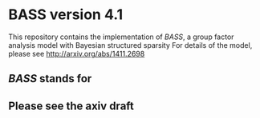 # BASS version 4.1
This repository contains the implementation of _BASS_,  a group factor analysis model with Bayesian structured sparsity
For details of the model, please see http://arxiv.org/abs/1411.2698
## _BASS_ stands for 
## Please see the axiv draft 
